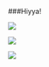 ###Hiyya!



<img align="center" src="https://github-readme-stats-six-snowy.vercel.app/api?username=LudoDash&theme=dark">

![](https://komarev.com/ghpvc/?username=LudoDash&color=blueviolet)


<img align="center" src="https://github-readme-stats-six-snowy.vercel.app/api/top-langs/?username=LudoDash&theme=dark">
